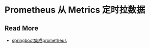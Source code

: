 
# Prometheus 从 Metrics 定时拉数据

## 

## Read More

- [springboot集成prometheus](http://blog.csdn.net/zl1zl2zl3/article/details/75045005)
